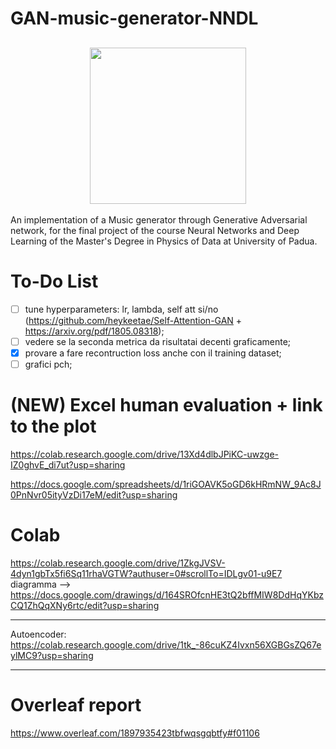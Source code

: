 # GAN-music-generator-NNDL


<h2 align="center">
  <img src="https://i.giphy.com/media/v1.Y2lkPTc5MGI3NjExdXYyeGl3MzR3aWJydjk4N3dhbXU4anViaXFvOTh4ODlxYjA1aHJ1eSZlcD12MV9pbnRlcm5hbF9naWZfYnlfaWQmY3Q9Zw/tqfS3mgQU28ko/giphy.gif", width="250">
</h2>


An implementation of a Music generator through Generative Adversarial network, for the final project of the course Neural Networks and Deep Learning of the Master's Degree in Physics of Data at University of Padua.    

# To-Do List
- [ ] tune hyperparameters: lr, lambda, self att si/no (https://github.com/heykeetae/Self-Attention-GAN + https://arxiv.org/pdf/1805.08318);
- [ ] vedere se la seconda metrica da risultatai decenti graficamente;
- [x] provare a fare recontruction loss anche con il training dataset;
- [ ] grafici pch;

# (NEW) Excel human evaluation + link to the plot
https://colab.research.google.com/drive/13Xd4dlbJPiKC-uwzge-IZ0ghvE_di7ut?usp=sharing

https://docs.google.com/spreadsheets/d/1riGOAVK5oGD6kHRmNW_9Ac8J0PnNvr05ityVzDi17eM/edit?usp=sharing

# Colab
https://colab.research.google.com/drive/1ZkgJVSV-4dyn1gbTx5fi6Sq11rhaVGTW?authuser=0#scrollTo=IDLgv01-u9E7
diagramma -->  https://docs.google.com/drawings/d/164SROfcnHE3tQ2bffMIW8DdHqYKbzCQ1ZhQqXNy6rtc/edit?usp=sharing

--- 

Autoencoder: https://colab.research.google.com/drive/1tk_-86cuKZ4Ivxn56XGBGsZQ67eylMC9?usp=sharing

---

# Overleaf report
https://www.overleaf.com/1897935423tbfwqsgqbtfy#f01106
